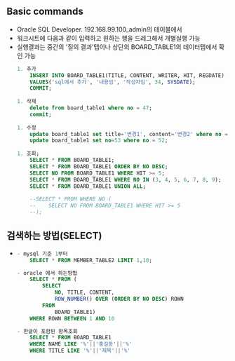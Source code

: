 ## Basic commands
- Oracle SQL Developer. 192.168.99.100_admin의 테이블에서
- 워크시트에 다음과 같이 입력하고 원하는 행을 드레그해서 개별실행 가능
- 실행결과는 중간의 '질의 결과'텝이나 상단의 BOARD_TABLE1의 데이터탭에서 확인 가능
    ```SQL
    1. 추가
        INSERT INTO BOARD_TABLE1(TITLE, CONTENT, WRITER, HIT, REGDATE)
        VALUES('sql에서 추가', '내용임', '작성자임', 34, SYSDATE);
        COMMIT;
        
    1. 삭제
        delete from board_table1 where no = 47;
        commit;
        
    1. 수정
        update board_table1 set title='변경1', content='변경2' where no = 52;
        update board_table1 set no=53 where no = 52;
        
    1. 조회;
        SELECT * FROM BOARD_TABLE1;
        SELECT * FROM BOARD_TABLE1 ORDER BY NO DESC;
        SELECT NO FROM BOARD_TABLE1 WHERE HIT >= 5;
        SELECT * FROM BOARD_TABLE1 WHERE NO IN (3, 4, 5, 6, 7, 8, 9);
        SELECT * FROM BOARD_TABLE1 UNION ALL;
            
        --SELECT * FROM WHERE NO (
        --    SELECT NO FROM BOARD_TABLE1 WHERE HIT >= 5
        --);
    ```

## 검색하는 방법(SELECT)
-     
    ```SQL
    - mysql 기준 1부터
        SELECT * FROM MEMBER_TABLE2 LIMIT 1,10;

    - oracle 에서 하는방법
        SELECT * FROM (
            SELECT 
                NO, TITLE, CONTENT, 
                ROW_NUMBER() OVER (ORDER BY NO DESC) ROWN
            FROM
                BOARD_TABLE1)
        WHERE ROWN BETWEEN 1 AND 10

    - 한글이 포함된 항목조회
        SELECT * FROM BOARD_TABLE1
        WHERE NAME LIKE '%'||'홍길동'||'%'
        WHERE TITLE LIKE '%'||'제목'||'%'
    ```